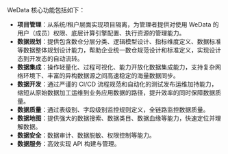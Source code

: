 WeData 核心功能包括如下：
- **项目管理**：从系统/租户层面实现项目隔离，为管理者提供对使用 WeData 的用户（成员）权限、底层计算引擎配置、执行资源的管理能力。
- **数据规划**：提供包含数仓分层分类、逻辑模型设计、指标维度定义、数据标准等数据整体规划设计能力，帮助企业统一数仓规范设计和标准定义，实现设计态到开发态的自动流转。
- **数据集成**：操作轻量化、过程可视化、能力开放化数据集成能力，支持复杂网络环境下、丰富的异构数据源之间高速稳定的海量数据同步。
- **数据开发**：通过严谨的 CI/CD 流程规范和自动化的测试发布运维加持能力，缩短从原始数据加工运维到业务应用数据的路径，提升效率的同时保障数据质量。
- **数据质量**：通过表级别、字段级别监控规则定义，全链路监控数据质量。
- **数据地图**：提供强大的数据搜索、数据类目、数据血缘等能力，快速定位并理解数据。
- **数据安全**：数据审计、数据脱敏、权限控制等能力。
- **数据服务**：高效实现 API 构建与管理。

